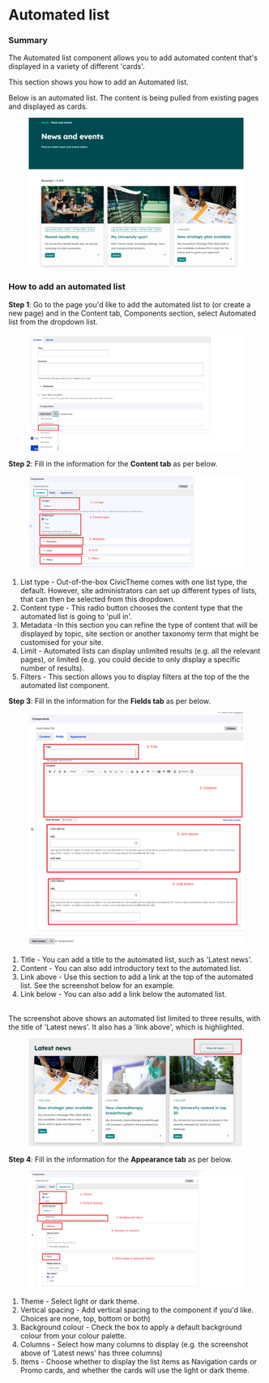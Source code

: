 # Automated list

### Summary&#x20;

The Automated list component allows you to add automated content that's displayed in a variety of different 'cards'.&#x20;

This section shows you how to add an Automated list.&#x20;

Below is an automated list. The content is being pulled from existing pages and displayed as cards.&#x20;

&#x20;

<figure><img src="../../.gitbook/assets/image (110).png" alt=""><figcaption></figcaption></figure>

### How to add an automated list

**Step 1**: Go to the page you'd like to add the automated list to (or create a new page) and in the Content tab, Components section, select Automated list from the dropdown list.&#x20;

<figure><img src="../../.gitbook/assets/image (72).png" alt=""><figcaption></figcaption></figure>

**Step 2**: Fill in the information for the **Content tab** as per below.&#x20;

<figure><img src="../../.gitbook/assets/image (47).png" alt=""><figcaption></figcaption></figure>

1. List type - Out-of-the-box CivicTheme comes with one list type, the default. However, site administrators can set up different types of lists, that can then be selected from this dropdown.
2. Content type - This radio button chooses the content type that the automated list is going to 'pull in'.&#x20;
3. Metadata -In this section you can refine the type of content that will be displayed by topic, site section or another taxonomy term that might be customised for your site.&#x20;
4. Limit - Automated lists can display unlimited results (e.g. all the relevant pages), or limited (e.g. you could decide to only display a specific number of results).
5. Filters - This section allows you to display filters at the top of the the automated list component.&#x20;

**Step 3**: Fill in the information for the **Fields tab** as per below.&#x20;

<figure><img src="../../.gitbook/assets/image (117).png" alt=""><figcaption></figcaption></figure>

1. Title - You can add a title to the automated list, such as 'Latest news'.&#x20;
2. Content - You can also add introductory text to the automated list.&#x20;
3. Link above - Use this section to add a link at the top of the automated list. See the screenshot below for an example.&#x20;
4. Link below - You can also add a link below the automated list.&#x20;

\
The screenshot above shows an automated list limited to three results, with the title of 'Latest news'. It also has a 'link above', which is highlighted.&#x20;

<figure><img src="../../.gitbook/assets/image (93).png" alt=""><figcaption></figcaption></figure>

**Step 4**: Fill in the information for the **Appearance tab** as per below.

<figure><img src="../../.gitbook/assets/image (112).png" alt=""><figcaption></figcaption></figure>

1. Theme - Select light or dark theme.&#x20;
2. Vertical spacing - Add vertical spacing to the component if you'd like. Choices are none, top, bottom or both)
3. Background colour - Check the box to apply a default background colour from your colour palette.
4. Columns - Select how many columns to display (e.g. the screenshot above of 'Latest news' has three columns)
5. Items - Choose whether to display the list items as Navigation cards or Promo cards, and whether the cards will use the light or dark theme.&#x20;
